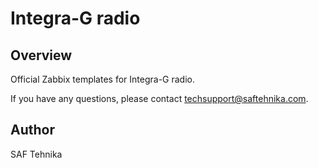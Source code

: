 # Integra-G radio

## Overview

Official Zabbix templates for Integra-G radio.

 
If you have any questions, please contact techsupport@saftehnika.com.

## Author

SAF Tehnika
